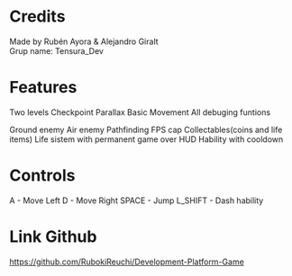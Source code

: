 # Credits
Made by Rubén Ayora & Alejandro Giralt  
 Grup name: Tensura_Dev

# Features
 Two levels
 Checkpoint
 Parallax
 Basic Movement
 All debuging funtions

 Ground enemy
 Air enemy
 Pathfinding
 FPS cap
 Collectables(coins and life items)
 Life sistem with permanent game over
 HUD
 Hability with cooldown

# Controls
 A - Move Left
 D - Move Right
 SPACE - Jump
 L_SHIFT - Dash hability


# Link Github
https://github.com/RubokiReuchi/Development-Platform-Game
